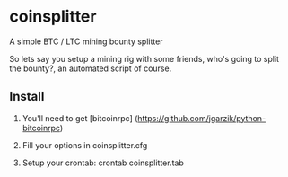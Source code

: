 coinsplitter
============

A simple BTC / LTC mining bounty splitter

So lets say you setup a mining rig with some friends, who's going to split the bounty?, an automated script of course.

## Install

1) You'll need to get [bitcoinrpc] (https://github.com/jgarzik/python-bitcoinrpc)

2) Fill your options in coinsplitter.cfg

3) Setup your crontab: crontab coinsplitter.tab
